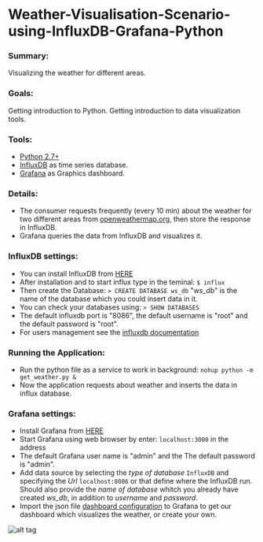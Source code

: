 # Weather-Visualisation-Scenario-using-InfluxDB-Grafana-Python
### Summary:
Visualizing the weather for different areas.

### Goals:
Getting introduction to Python.
Getting introduction to data visualization tools.

### Tools:
* [Python 2.7+](https://www.python.org/)
* [InfluxDB](https://portal.influxdata.com/downloads) as time series database.
* [Grafana](https://grafana.com/) as Graphics dashboard.

### Details:
- The consumer requests frequently (every 10 min) about the weather for two different areas from [openweathermap.org](openweathermap.org), then store the response in InfluxDB.  
- Grafana queries the data from InfluxDB and visualizes it.

### InfluxDB settings:
- You can install InfluxDB from [HERE](https://docs.influxdata.com/influxdb/v1.2/introduction/installation/)
- After installation and to start influx type in the teminal: `$ influx`
- Then create the Database: `> CREATE DATABASE ws_db` "*ws_db*" is the name of the database which you could insert data in it.
- You can check your databases using: `> SHOW DATABASES `
- The default influxdb port is "8086", the default username is "root" and the default password is "root".
- For users management see the [influxdb documentation](https://docs.influxdata.com/influxdb/v1.2/query_language/authentication_and_authorization/#user-management-commands)

### Running the Application:
- Run the python file as a service to work in background:   `nohup python -m get_weather.py &`
- Now the application requests about weather and inserts the data in influx database.  


### Grafana settings:
- Install Grafana from [HERE](https://grafana.com/grafana/download)
- Start Grafana using web browser by enter: `localhost:3000` in the address
- The default Grafana user name is "admin" and the The default password is "admin".
- Add data source by selecting the *type of database* `InfluxDB` and specifying the *Url* `localhost:8086` or that define where the InfluxDB run. Should also provide the *name of database* whitch you already have created *ws_db*, in addition to *username* and *password*.
- Import the json file [dashboard configuration](https://github.wdf.sap.corp/D069020/Weather-Visualisation-Scenario-using-InfluxDB-Grafana-Python/files/2056/Grafana-Dashboard-Weather-configration.json.zip) to Grafana to get our dashboard which visualizes the weather, or create your own.  

![alt tag](https://github.wdf.sap.corp/storage/user/24134/files/bce8828c-148a-11e7-902a-1276f85c0262)
